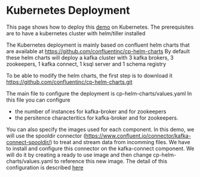 # Kubernetes Deployment

This page shows how to deploy this [demo](https://github.com/nexDigitalDev/confluent-kafka-demo) on Kubernetes.
The prerequisites are to have a kubernetes cluster with helm/tiller installed

The Kubernetes deployment is mainly based on confluent helm charts that are available at https://github.com/confluentinc/cp-helm-charts
By default these helm charts will deploy a kafka cluster with 3 kafka brokers, 3 zookeepers, 1 kafka connect, 1 ksql server and 1 schema registry

To be able to modify the helm charts, the first step is to download it
https://github.com/confluentinc/cp-helm-charts.git

The main file to configure the deployment is cp-helm-charts/values.yaml
In this file you can configure
- the number of instances for kafka-broker and for zookeepers
- the persitence characteritics for kafka-broker and for zookeepers.

You can also specify the images used for each component.
In this demo, we will use the spooldir connector (https://www.confluent.io/connector/kafka-connect-spooldir/) to treat and stream data from incomming files.
We have to install and configure this connector on the kafka-connect component. We will do it by creating a ready to use image and then change cp-helm-charts/values.yaml to reference this new image.
The detail of this configuration is described [here](https://github.com/nexDigitalDev/confluent-kafka-demo/blob/master/k8s/connect-spooldir/README.md)



